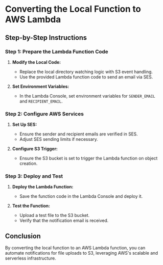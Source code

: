 # Converting the Local Function to AWS Lambda

## Step-by-Step Instructions

### Step 1: Prepare the Lambda Function Code

1. **Modify the Local Code:**
   - Replace the local directory watching logic with S3 event handling.
   - Use the provided Lambda function code to send an email via SES.

2. **Set Environment Variables:**
   - In the Lambda Console, set environment variables for `SENDER_EMAIL` and `RECIPIENT_EMAIL`.

### Step 2: Configure AWS Services

1. **Set Up SES:**
   - Ensure the sender and recipient emails are verified in SES.
   - Adjust SES sending limits if necessary.

2. **Configure S3 Trigger:**
   - Ensure the S3 bucket is set to trigger the Lambda function on object creation.

### Step 3: Deploy and Test

1. **Deploy the Lambda Function:**
   - Save the function code in the Lambda Console and deploy it.

2. **Test the Function:**
   - Upload a test file to the S3 bucket.
   - Verify that the notification email is received.

## Conclusion

By converting the local function to an AWS Lambda function, you can automate notifications for file uploads to S3, leveraging AWS's scalable and serverless infrastructure.